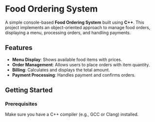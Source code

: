 # Food Ordering System

A simple console-based **Food Ordering System** built using **C++**. This project implements an object-oriented approach to manage food orders, displaying a menu, processing orders, and handling payments.

## Features
- **Menu Display**: Shows available food items with prices.
- **Order Management**: Allows users to place orders with item quantity.
- **Billing**: Calculates and displays the total amount.
- **Payment Processing**: Handles payment and confirms orders.

## Getting Started

### Prerequisites

Make sure you have a C++ compiler (e.g., GCC or Clang) installed.
